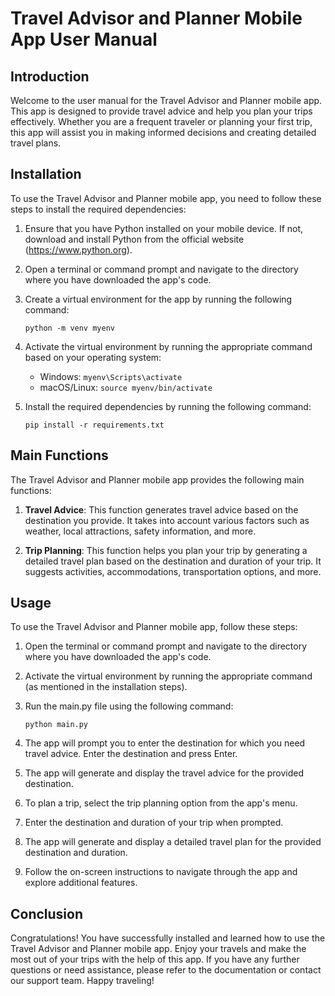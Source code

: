 # Travel Advisor and Planner Mobile App User Manual

## Introduction

Welcome to the user manual for the Travel Advisor and Planner mobile app. This app is designed to provide travel advice and help you plan your trips effectively. Whether you are a frequent traveler or planning your first trip, this app will assist you in making informed decisions and creating detailed travel plans.

## Installation

To use the Travel Advisor and Planner mobile app, you need to follow these steps to install the required dependencies:

1. Ensure that you have Python installed on your mobile device. If not, download and install Python from the official website (https://www.python.org).

2. Open a terminal or command prompt and navigate to the directory where you have downloaded the app's code.

3. Create a virtual environment for the app by running the following command:

   ```
   python -m venv myenv
   ```

4. Activate the virtual environment by running the appropriate command based on your operating system:

   - Windows: `myenv\Scripts\activate`
   - macOS/Linux: `source myenv/bin/activate`

5. Install the required dependencies by running the following command:

   ```
   pip install -r requirements.txt
   ```

## Main Functions

The Travel Advisor and Planner mobile app provides the following main functions:

1. **Travel Advice**: This function generates travel advice based on the destination you provide. It takes into account various factors such as weather, local attractions, safety information, and more.

2. **Trip Planning**: This function helps you plan your trip by generating a detailed travel plan based on the destination and duration of your trip. It suggests activities, accommodations, transportation options, and more.

## Usage

To use the Travel Advisor and Planner mobile app, follow these steps:

1. Open the terminal or command prompt and navigate to the directory where you have downloaded the app's code.

2. Activate the virtual environment by running the appropriate command (as mentioned in the installation steps).

3. Run the main.py file using the following command:

   ```
   python main.py
   ```

4. The app will prompt you to enter the destination for which you need travel advice. Enter the destination and press Enter.

5. The app will generate and display the travel advice for the provided destination.

6. To plan a trip, select the trip planning option from the app's menu.

7. Enter the destination and duration of your trip when prompted.

8. The app will generate and display a detailed travel plan for the provided destination and duration.

9. Follow the on-screen instructions to navigate through the app and explore additional features.

## Conclusion

Congratulations! You have successfully installed and learned how to use the Travel Advisor and Planner mobile app. Enjoy your travels and make the most out of your trips with the help of this app. If you have any further questions or need assistance, please refer to the documentation or contact our support team. Happy traveling!